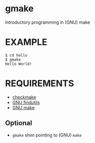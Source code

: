 # gmake

Introductory programming in (GNU) make

# EXAMPLE

```
$ cd hello
$ gmake
Hello World!
```

# REQUIREMENTS

* [checkmake](https://github.com/mrtazz/checkmake)
* [GNU findutils](https://www.gnu.org/software/findutils/)
* [GNU make](https://www.gnu.org/software/make/)

## Optional

* `gmake` shim pointing to (GNU) `make`
